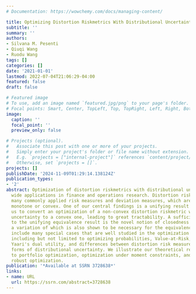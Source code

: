 ```yaml
---
# Documentation: https://wowchemy.com/docs/managing-content/

title: Optimizing Distortion Riskmetrics With Distributional Uncertainty
subtitle: ''
summary: ''
authors:
- Silvana M. Pesenti
- Qiuqi Wang
- Ruodu Wang
tags: []
categories: []
date: '2021-01-01'
lastmod: 2022-07-04T21:06:29-04:00
featured: false
draft: false

# Featured image
# To use, add an image named `featured.jpg/png` to your page's folder.
# Focal points: Smart, Center, TopLeft, Top, TopRight, Left, Right, BottomLeft, Bottom, BottomRight.
image:
  caption: ''
  focal_point: ''
  preview_only: false

# Projects (optional).
#   Associate this post with one or more of your projects.
#   Simply enter your project's folder or file name without extension.
#   E.g. `projects = ["internal-project"]` references `content/project/deep-learning/index.md`.
#   Otherwise, set `projects = []`.
projects: []
publishDate: '2024-11-09T01:29:14.138124Z'
publication_types:
- '2'
abstract: Optimization of distortion riskmetrics with distributional uncertainty has
  wide applications in finance and operations research. Distortion riskmetrics include
  many commonly applied risk measures and deviation measures, which are not necessarily
  monotone or convex. One of our central findings is a unifying result that allows
  us to convert an optimization of a non-convex distortion riskmetric with distributional
  uncertainty to a convex one, leading to great tractability. A sufficient condition
  to the unifying equivalence result is the novel notion of closedness under concentration,
  a variation of which is also shown to be necessary for the equivalence. Our results
  include many special cases that are well studied in the optimization literature,
  including but not limited to optimizing probabilities, Value-at-Risk, Expected Shortfall,
  Yaari's dual utility, and differences between distortion risk measures, under various
  forms of distributional uncertainty. We illustrate our theoretical results via applications
  to portfolio optimization, optimization under moment constraints, and preference
  robust optimization.
publication: '*Available at SSRN 3728638*'
links:
- name: URL
  url: https://ssrn.com/abstract=3728638
---
```

